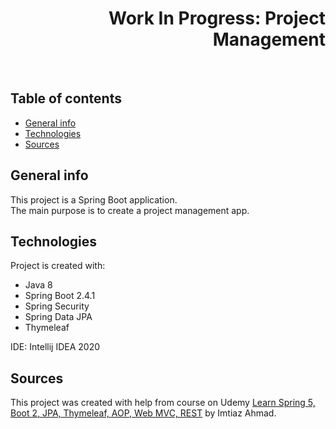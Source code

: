 <h1 align="right">Work In Progress: Project Management</h1><br>

## Table of contents
* [General info](#general-info)
* [Technologies](#technologies)
* [Sources](#sources)

## General info
This project is a Spring Boot application.  
The main purpose is to create a project management app.  

## Technologies
Project is created with:
* Java 8 
* Spring Boot 2.4.1
* Spring Security
* Spring Data JPA
* Thymeleaf  
  
IDE: Intellij IDEA 2020  

## Sources
This project was created with help from course on Udemy <a href="https://www.udemy.com/course/spring-framework-web-development-2020/">Learn Spring 5, Boot 2, JPA, Thymeleaf, AOP, Web MVC, REST</a> by Imtiaz Ahmad.
